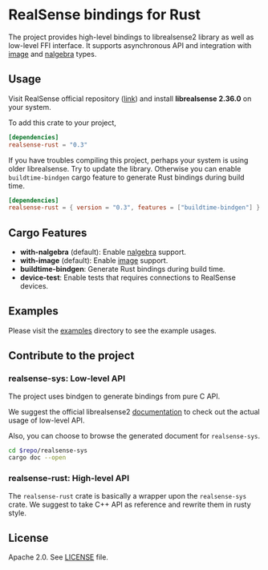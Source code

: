 # RealSense bindings for Rust

The project provides high-level bindings to librealsense2 library as well as low-level FFI interface.
It supports asynchronous API and integration with [image](https://github.com/image-rs/image) and [nalgebra](https://github.com/rustsim/nalgebra) types.

## Usage

Visit RealSense official repository ([link](https://github.com/IntelRealSense/librealsense)) and install **librealsense 2.36.0** on your system.

To add this crate to your project,

```toml
[dependencies]
realsense-rust = "0.3"
```


If you have troubles compiling this project, perhaps your system is using older librealsense. Try to update the library. Otherwise you can enable `buildtime-bindgen` cargo feature to generate Rust bindings during build time.

```toml
[dependencies]
realsense-rust = { version = "0.3", features = ["buildtime-bindgen"] }
```

## Cargo Features

- **with-nalgebra** (default): Enable [nalgebra](https://github.com/rustsim/nalgebra) support.
- **with-image** (default): Enable [image](https://github.com/image-rs/image) support.
- **buildtime-bindgen**: Generate Rust bindings during build time.
- **device-test**: Enable tests that requires connections to RealSense devices.

## Examples

Please visit the [examples](examples) directory to see the example usages.

## Contribute to the project

### realsense-sys: Low-level API

The project uses bindgen to generate bindings from pure C API.

We suggest the official librealsense2 [documentation](https://github.com/IntelRealSense/librealsense/tree/master/doc) to check out the actual usage of low-level API.

Also, you can choose to browse the generated document for `realsense-sys`.

```sh
cd $repo/realsense-sys
cargo doc --open
```

### realsense-rust: High-level API

The `realsense-rust` crate is basically a wrapper upon the `realsense-sys` crate. We suggest to take C++ API as reference and rewrite them in rusty style.

## License

Apache 2.0. See [LICENSE](LICENSE) file.
